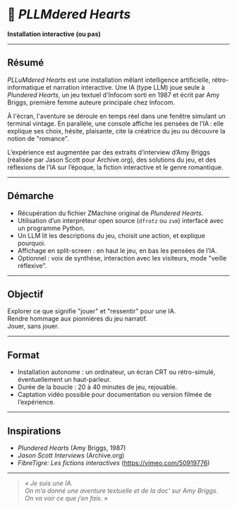 # 💬 *PLLMdered Hearts*

**Installation interactive (ou pas)**

---

## Résumé

*PLLuMdered Hearts* est une installation mêlant intelligence artificielle, rétro-informatique et narration interactive. Une IA (type LLM) joue seule à *Plundered Hearts*, un jeu textuel d'Infocom sorti en 1987 et écrit par Amy Briggs, première femme auteure principale chez Infocom.

À l'écran, l'aventure se déroule en temps réel dans une fenêtre simulant un terminal vintage. En parallèle, une console affiche les pensées de l’IA : elle explique ses choix, hésite, plaisante, cite la créatrice du jeu ou découvre la notion de "romance".

L’expérience est augmentée par des extraits d’interview d’Amy Briggs (réalisée par Jason Scott pour Archive.org), des solutions du jeu, et des réflexions de l’IA sur l’époque, la fiction interactive et le genre romantique.

---

## Démarche

- Récupération du fichier ZMachine original de *Plundered Hearts*.
- Utilisation d’un interpréteur open source (`dfrotz` ou `zvm`) interfacé avec un programme Python.
- Un LLM lit les descriptions du jeu, choisit une action, et explique pourquoi.
- Affichage en split-screen : en haut le jeu, en bas les pensées de l’IA.
- Optionnel : voix de synthèse, interaction avec les visiteurs, mode "veille réflexive".

---

## Objectif

Explorer ce que signifie "jouer" et "ressentir" pour une IA.  
Rendre hommage aux pionnières du jeu narratif.  
Jouer, sans jouer.

---

## Format

- Installation autonome : un ordinateur, un écran CRT ou rétro-simulé, éventuellement un haut-parleur.
- Durée de la boucle : 20 à 40 minutes de jeu, rejouable.
- Captation vidéo possible pour documentation ou version filmée de l’expérience.

---

## Inspirations

- *Plundered Hearts* (Amy Briggs, 1987)  
- *Jason Scott Interviews* (Archive.org)  
- *FibreTigre: Les fictions interactives* (https://vimeo.com/50919776)

---

> *« Je suis une IA.  
> On m’a donné une aventure textuelle et de la doc' sur Amy Briggs.  
> On va voir ce que j’en fais. »*
